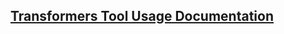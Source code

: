 ## [Transformers Tool Usage Documentation](https://onnxruntime.ai/docs/performance/transformers-optimization.html)

